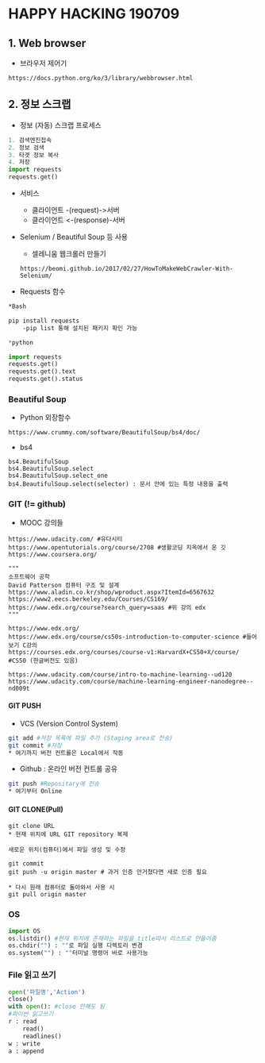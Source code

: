 # HAPPY HACKING 190709

## 1. Web browser

- 브라우저 제어기

```
https://docs.python.org/ko/3/library/webbrowser.html
```

## 2. 정보 스크랩

- 정보 (자동) 스크랩 프로세스

```python
1. 검색엔진접속
2. 정보 검색
3. 타겟 정보 복사
4. 저장
import requests
requests.get()
```

- 서비스 
  - 클라이언트 -(request)->서버
  - 클라이언트 <-(response)-서버
  
- Selenium / Beautiful Soup 등 사용

  - 셀레니움 웹크롤러 만들기

  `https://beomi.github.io/2017/02/27/HowToMakeWebCrawler-With-Selenium/`

- Requests 함수

```bash
*Bash 

pip install requests
	-pip list 통해 설치된 패키지 확인 가능 
```

```python
*python

import requests
requests.get()
requests.get().text
requests.get().status
```

### Beautiful Soup

- Python 외장함수 

```
https://www.crummy.com/software/BeautifulSoup/bs4/doc/
```

- bs4

```
bs4.BeautifulSoup
bs4.BeautifulSoup.select
bs4.BeautifulSoup.select_one
bs4.BeautifulSoup.select(selector) : 문서 안에 있는 특정 내용을 출력 
```

### GIT (!= github)

- MOOC 강의들 

```
https://www.udacity.com/ #유다시티 
https://www.opentutorials.org/course/2708 #생활코딩 지옥에서 온 깃
https://www.coursera.org/ 

"""
소프트웨어 공학 
David Patterson 컴퓨터 구조 및 설계 
https://www.aladin.co.kr/shop/wproduct.aspx?ItemId=6567632
https://www2.eecs.berkeley.edu/Courses/CS169/
https://www.edx.org/course?search_query=saas #위 강의 edx 
"""

https://www.edx.org/ 
https://www.edx.org/course/cs50s-introduction-to-computer-science #들어보기 C강의 
https://courses.edx.org/courses/course-v1:HarvardX+CS50+X/course/ #CS50 (한글버전도 있음)
```

```
https://www.udacity.com/course/intro-to-machine-learning--ud120
https://www.udacity.com/course/machine-learning-engineer-nanodegree--nd009t
```

#### GIT PUSH

- VCS (Version Control System)

```bash
git add #저장 목록에 파일 추가 (Staging area로 전송)
git commit #저장
* 여기까지 버전 컨트롤은 Local에서 작동 
```

- Github : 온라인 버전 컨트롤 공유

```bash
git push #Repositary에 전송 
* 여기부터 Online
```

#### GIT CLONE(Pull)

```
git clone URL
* 현재 위치에 URL GIT repository 복제 

새로운 위치(컴퓨터)에서 파일 생성 및 수정

git commit 
git push -u origin master # 과거 인증 안거쳤다면 새로 인증 필요 

* 다시 원래 컴퓨터로 돌아와서 사용 시 
git pull origin master 
```

###  OS

```python
import OS
os.listdir() #현재 위치에 존재하는 파일을 title따서 리스트로 만들어줌
os.chdir("") : ""로 파일 실행 디렉토리 변경 
os.system("") : ""터미널 명령어 바로 사용가능 
```

### File 읽고 쓰기

```python
open('파일명','Action')
close()
with open(): #close 안해도 됨
#파이썬 읽고쓰기
r : read
    read()
    readlines()
w : write
a : append
```

